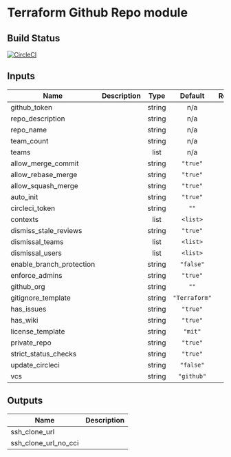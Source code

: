# Terraform Github Repo module

## Build Status

[![CircleCI](https://circleci.com/gh/rb-org/terraform-aws-rb-github/tree/master.svg?style=svg&circle-token=ae243ef5df0c7114d817724a928e4fb1b2899c4f)](https://circleci.com/gh/rb-org/terraform-aws-rb-github/tree/master)

## Inputs

| Name | Description | Type | Default | Required |
|------|-------------|:----:|:-----:|:-----:|
| github\_token |  | string | n/a | yes |
| repo\_description |  | string | n/a | yes |
| repo\_name |  | string | n/a | yes |
| team\_count |  | string | n/a | yes |
| teams |  | list | n/a | yes |
| allow\_merge\_commit |  | string | `"true"` | no |
| allow\_rebase\_merge |  | string | `"true"` | no |
| allow\_squash\_merge |  | string | `"true"` | no |
| auto\_init |  | string | `"true"` | no |
| circleci\_token |  | string | `""` | no |
| contexts |  | list | `<list>` | no |
| dismiss\_stale\_reviews |  | string | `"true"` | no |
| dismissal\_teams |  | list | `<list>` | no |
| dismissal\_users |  | list | `<list>` | no |
| enable\_branch\_protection |  | string | `"false"` | no |
| enforce\_admins |  | string | `"true"` | no |
| github\_org |  | string | `""` | no |
| gitignore\_template |  | string | `"Terraform"` | no |
| has\_issues |  | string | `"true"` | no |
| has\_wiki |  | string | `"true"` | no |
| license\_template |  | string | `"mit"` | no |
| private\_repo |  | string | `"true"` | no |
| strict\_status\_checks |  | string | `"true"` | no |
| update\_circleci |  | string | `"false"` | no |
| vcs |  | string | `"github"` | no |

## Outputs

| Name | Description |
|------|-------------|
| ssh\_clone\_url |  |
| ssh\_clone\_url\_no\_cci |  |
